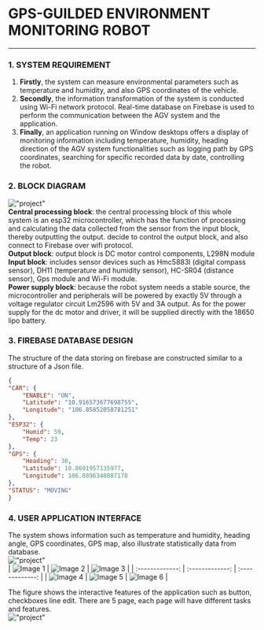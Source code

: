 # GPS-GUILDED ENVIRONMENT MONITORING ROBOT
---
### 1. SYSTEM REQUIREMENT
1. **Firstly**, the system can measure environmental parameters such as temperature
and humidity, and also GPS coordinates of the vehicle. <br />
2. **Secondly**, the information transformation of the system is conducted using Wi-Fi
network protocol. Real-time database on Firebase is used to perform the
communication between the AGV system and the application. <br />
3. **Finally**, an application running on Window desktops offers a display of monitoring information including temperature, humidity, heading direction of the AGV system functionalities such as logging path by GPS coordinates, searching
for specific recorded data by date, controlling the robot. <br />

### 2. BLOCK DIAGRAM
!["project"](blockdiagram.png)  <br />
**Central processing block**: the central processing block of this whole system is an
esp32 microcontroller, which has the function of processing and calculating the data
collected from the sensor from the input block, thereby outputting the output. decide to control the output block, and also connect to Firebase over wifi protocol. <br />
**Output block**: output block is DC motor control components, L298N module <br />
**Input block**: includes sensor devices such as Hmc5883l (digital compass sensor),
DH11 (temperature and humidity sensor), HC-SR04 (distance sensor), Gps module
and Wi-Fi module. <br />
**Power supply block**: because the robot system needs a stable source, the
microcontroller and peripherals will be powered by exactly 5V through a voltage
regulator circuit Lm2596 with 5V and 3A output. As for the power supply for the dc
motor and driver, it will be supplied directly with the 18650 lipo battery. <br />

### 3. FIREBASE DATABASE DESIGN
The structure of the data storing on firebase are constructed similar to a structure of a Json file.
```json
{
"CAR": {
    "ENABLE": "ON",
    "Latitude": "10.916573677698755",
    "Longitude": "106.85852050781251"
},
"ESP32": {
    "Humid": 59,
    "Temp": 23
},
"GPS": {
    "Heading": 30,
    "Latitude": 10.8691957135977,
    "Longitude": 106.8896348887178
},
"STATUS": "MOVING"
}
```
### 4. USER APPLICATION INTERFACE
The system shows information such as temperature and humidity, heading angle, GPS coordinates, GPS map, also illustrate statistically data from database. <br />
!["project"](app_interface.png) <br />
| ![Image 1](page1.png) | ![Image 2](page2.png) | ![Image 3](page3.png) |
| :-------------: | :-------------: | :-------------: |
| ![Image 4](page4.png) | ![Image 5](page5.png) | ![Image 6](page6.png) |

The figure shows the interactive features of the application such as button, checkboxes line edit. There are 5 page, each page will have different tasks and features. <br />
!["project"](page_structure.png) 
